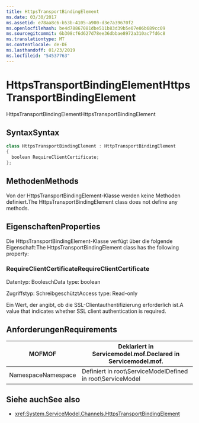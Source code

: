 ```yaml
---
title: HttpsTransportBindingElement
ms.date: 03/30/2017
ms.assetid: e78aa8c6-b53b-4105-a900-d3e7a39670f2
ms.openlocfilehash: be4d78867081dbe511b83d39b5e07e06b689cc09
ms.sourcegitcommit: 6b308cf6d627d78ee36dbbae8972a310ac7fd6c8
ms.translationtype: MT
ms.contentlocale: de-DE
ms.lasthandoff: 01/23/2019
ms.locfileid: "54537763"
---
```

# <a name="httpstransportbindingelement"></a><span data-ttu-id="ab1f6-102">HttpsTransportBindingElement</span><span class="sxs-lookup"><span data-stu-id="ab1f6-102">HttpsTransportBindingElement</span></span>
<span data-ttu-id="ab1f6-103">HttpsTransportBindingElement</span><span class="sxs-lookup"><span data-stu-id="ab1f6-103">HttpsTransportBindingElement</span></span>  
  
## <a name="syntax"></a><span data-ttu-id="ab1f6-104">Syntax</span><span class="sxs-lookup"><span data-stu-id="ab1f6-104">Syntax</span></span>  
  
```csharp  
class HttpsTransportBindingElement : HttpTransportBindingElement  
{  
  boolean RequireClientCertificate;  
};  
```  
  
## <a name="methods"></a><span data-ttu-id="ab1f6-105">Methoden</span><span class="sxs-lookup"><span data-stu-id="ab1f6-105">Methods</span></span>  
 <span data-ttu-id="ab1f6-106">Von der HttpsTransportBindingElement-Klasse werden keine Methoden definiert.</span><span class="sxs-lookup"><span data-stu-id="ab1f6-106">The HttpsTransportBindingElement class does not define any methods.</span></span>  
  
## <a name="properties"></a><span data-ttu-id="ab1f6-107">Eigenschaften</span><span class="sxs-lookup"><span data-stu-id="ab1f6-107">Properties</span></span>  
 <span data-ttu-id="ab1f6-108">Die HttpsTransportBindingElement-Klasse verfügt über die folgende Eigenschaft:</span><span class="sxs-lookup"><span data-stu-id="ab1f6-108">The HttpsTransportBindingElement class has the following property:</span></span>  
  
### <a name="requireclientcertificate"></a><span data-ttu-id="ab1f6-109">RequireClientCertificate</span><span class="sxs-lookup"><span data-stu-id="ab1f6-109">RequireClientCertificate</span></span>  
 <span data-ttu-id="ab1f6-110">Datentyp: Boolesch</span><span class="sxs-lookup"><span data-stu-id="ab1f6-110">Data type: boolean</span></span>  
  
 <span data-ttu-id="ab1f6-111">Zugriffstyp: Schreibgeschützt</span><span class="sxs-lookup"><span data-stu-id="ab1f6-111">Access type: Read-only</span></span>  
  
 <span data-ttu-id="ab1f6-112">Ein Wert, der angibt, ob die SSL-Clientauthentifizierung erforderlich ist.</span><span class="sxs-lookup"><span data-stu-id="ab1f6-112">A value that indicates whether SSL client authentication is required.</span></span>  
  
## <a name="requirements"></a><span data-ttu-id="ab1f6-113">Anforderungen</span><span class="sxs-lookup"><span data-stu-id="ab1f6-113">Requirements</span></span>  
  
|<span data-ttu-id="ab1f6-114">MOF</span><span class="sxs-lookup"><span data-stu-id="ab1f6-114">MOF</span></span>|<span data-ttu-id="ab1f6-115">Deklariert in Servicemodel.mof.</span><span class="sxs-lookup"><span data-stu-id="ab1f6-115">Declared in Servicemodel.mof.</span></span>|  
|---------|-----------------------------------|  
|<span data-ttu-id="ab1f6-116">Namespace</span><span class="sxs-lookup"><span data-stu-id="ab1f6-116">Namespace</span></span>|<span data-ttu-id="ab1f6-117">Definiert in root\ServiceModel</span><span class="sxs-lookup"><span data-stu-id="ab1f6-117">Defined in root\ServiceModel</span></span>|  
  
## <a name="see-also"></a><span data-ttu-id="ab1f6-118">Siehe auch</span><span class="sxs-lookup"><span data-stu-id="ab1f6-118">See also</span></span>
- <xref:System.ServiceModel.Channels.HttpsTransportBindingElement>
